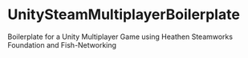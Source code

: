 # UnitySteamMultiplayerBoilerplate
 Boilerplate for a Unity Multiplayer Game using Heathen Steamworks Foundation and Fish-Networking
